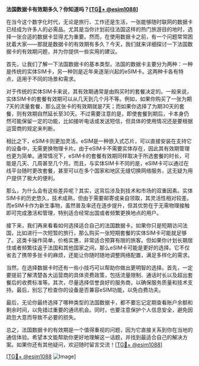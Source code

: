 **法国数据卡有效期多久？你知道吗？[[TG💪+ @esim1088](https://t.me/s/esim1088)]**

在当今这个数字化时代，无论是旅行、工作还是生活，一张能够随时联网的数据卡已经成为许多人的必需品。尤其是当你计划前往法国这样的热门旅游目的地时，选择一张合适的数据卡显得尤为重要。然而，在使用数据卡之前，有一个问题常常困扰着大家——那就是数据卡的有效期有多久？今天，我们就来详细探讨一下法国数据卡的有效期问题，并为你提供一些实用的建议。

首先，让我们了解一下法国数据卡的基本类型。法国的数据卡主要分为两种：一种是传统的实体SIM卡，另一种则是近年来逐渐兴起的eSIM卡。这两种卡各有特点，适用于不同的场景和需求。

对于传统的实体SIM卡来说，其有效期通常是由购买时的套餐决定的。一般来说，实体SIM卡的套餐有效期可以从几天到几个月不等。例如，如果你购买了一张为期7天的流量套餐，那么这张卡的有效期就是7天；而如果你选择了为期30天的套餐，则有效期自然延长至30天。不过需要注意的是，即使套餐到期后，卡本身仍然可能保留一定的功能，比如接听电话或发送短信，但具体的使用情况还是要根据运营商的规定来判断。

相比之下，eSIM卡则更加灵活。eSIM是一种嵌入式芯片，可以直接安装在支持它的设备中，无需更换物理卡片。由于eSIM卡不需要实体存在，因此其有效期管理也更为简单。通常情况下，eSIM卡的套餐有效期同样取决于所选套餐的时长，可能是几天、几周甚至几个月。而且，与实体SIM卡不同的是，eSIM卡可以通过在线平台随时更改套餐，甚至可以在多个国家和地区无缝切换网络服务，这无疑为用户提供了极大的便利。

那么，为什么会有这些差异呢？其实，这背后涉及到技术和市场的双重因素。实体SIM卡的历史悠久，技术成熟，但由于需要邮寄或亲自领取，其灵活性相对较差。而eSIM卡作为新生事物，虽然普及率还在逐步提升，但其优势在于无需物理接触即可完成激活和管理，特别适合经常出国或者频繁更换地点的用户。

接下来，我们再来看看如何选择适合自己的法国数据卡。如果你只是短期访问法国，比如进行一次短暂的旅行，那么购买一张短期套餐的实体SIM卡可能就足够了。这类卡操作简单，价格实惠，非常适合预算有限的旅客。但如果你计划长期居住或者频繁往返于法国和其他国家之间，那么eSIM卡可能是更好的选择。它不仅省去了携带多张卡的麻烦，还能让你随时随地调整网络配置，满足多样化的需求。

当然，在选择数据卡时还有一些小技巧可以帮助你做出更明智的选择。首先，一定要提前了解清楚各大运营商的具体资费政策，包括流量限制、通话时长以及超出套餐后的收费标准等。其次，尽量选择信誉良好的服务商，以确保服务质量和技术支持。最后，别忘了检查你的设备是否兼容eSIM功能，以免白费功夫。

最后，无论你最终选择了哪种类型的法国数据卡，都不要忘记定期查看账户余额和剩余时间，以免错过重要的通讯机会。同时，也要注意保护个人信息安全，避免因疏忽大意而导致不必要的损失。

总之，法国数据卡的有效期是一个值得重视的问题，因为它直接关系到你在当地的通信体验。希望本文能帮助你更好地理解这一话题，并找到最适合自己的解决方案。如果你还有其他疑问，欢迎随时留言交流！[[TG💪+ @esim1088](https://t.me/s/esim1088)]

[[TG💪+ @esim1088](https://t.me/s/esim1088) ![Image](https://i.postimg.cc/4NQfJmqS/Snipaste-2025-05-13-00-14-12.png)]